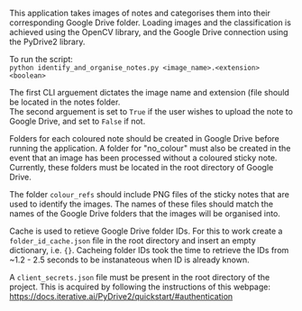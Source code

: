 This application takes images of notes and categorises them into their corresponding Google Drive folder.
Loading images and the classification is achieved using the OpenCV library, and the Google Drive connection using the PyDrive2 library.

To run the script:  
```python identify_and_organise_notes.py <image_name>.<extension> <boolean>```

The first CLI arguement dictates the image name and extension (file should be located in the notes folder.  
The second arguement is set to ```True``` if the user wishes to upload the note to Google Drive, and set to ```False``` if not.

Folders for each coloured note should be created in Google Drive before running the application. A folder for "no_colour" must also be created in the event that an image has been processed without a coloured sticky note.   
Currently, these folders must be located in the root directory of Google Drive.

The folder ```colour_refs``` should include PNG files of the sticky notes that are used to identify the images. The names of these files should match the names of the Google Drive folders that the images will be organised into.   

Cache is used to retieve Google Drive folder IDs. For this to work create a ```folder_id_cache.json``` file in the root directory and insert an empty dictionary, i.e. ```{}```. Cacheing folder IDs took the time to retrieve the IDs from ~1.2 - 2.5 seconds to be instanateous when ID is already known. 

A ```client_secrets.json``` file must be present in the root directory of the project. This is acquired by following the instructions of this webpage: https://docs.iterative.ai/PyDrive2/quickstart/#authentication
